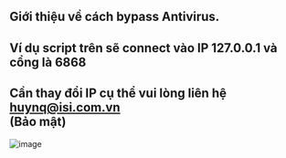 Giới thiệu về cách bypass Antivirus.<br>
--------
Ví dụ script trên sẽ connect vào IP 127.0.0.1 và cổng là 6868 <br>
--------
Cần thay đổi IP cụ thể vui lòng liên hệ huynq@isi.com.vn <br> (Bảo mật)
--------
![image](https://github.com/huyremy/netcat/assets/2125897/33324530-d293-457a-9e65-403e9a993a80)


